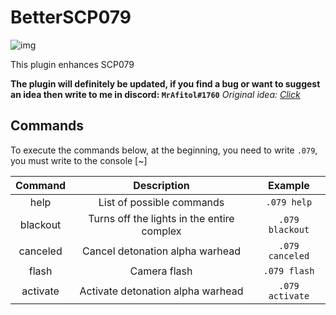 # BetterSCP079
![img](https://img.shields.io/github/downloads/MrAfitol/BetterSCP079/total.svg)

This plugin enhances SCP079

**The plugin will definitely be updated, if you find a bug or want to suggest an idea then write to me in discord: `MrAfitol#1760`**
*Original idea: [Click](https://github.com/VirtualBrightPlayz/EXILEDBetter079)*
## Commands
To execute the commands below, at the beginning, you need to write `.079`, you must write to the console [~]

Command | Description | Example
:--------:|:------:|:----------:
help | List of possible commands | `.079 help`
blackout | Turns off the lights in the entire complex | `.079 blackout`
canceled | Cancel detonation alpha warhead | `.079 canceled`
flash | Сamera flash | `.079 flash`
activate | Activate detonation alpha warhead | `.079 activate`
